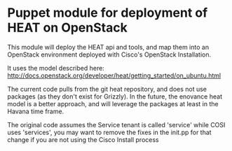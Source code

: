 Puppet module for deployment of HEAT on OpenStack
=================================================

This module will deploy the HEAT api and tools, and map them
into an OpenStack environment deployed with Cisco's OpenStack Installation.

It uses the model described here:
http://docs.openstack.org/developer/heat/getting_started/on_ubuntu.html

The current code pulls from the git heat repository, and does not use packages (as they don't exist for Grizzly). 
In the future, the enovance heat model is a better approach, and will leverage the packages at least in the
Havana time frame.

The original code assumes the Service tenant is called 'service' while COSI uses 'services', you
 may want to remove the fixes in the init.pp for that change if you are not using the Cisco Install process
